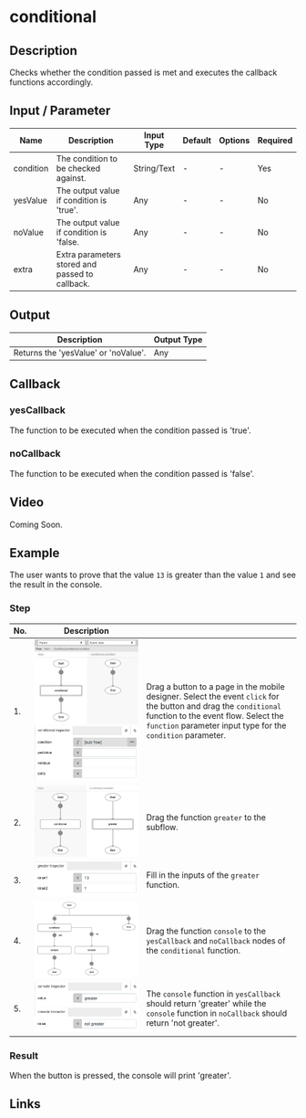 ﻿# conditional

## Description

Checks whether the condition passed is met and executes the callback functions accordingly.

## Input / Parameter

| Name | Description | Input Type | Default | Options | Required |
| ------ | ------ | ------ | ------ | ------ | ------ |
| condition | The condition to be checked against. | String/Text | - | - | Yes |
| yesValue | The output value if condition is 'true'. | Any | - | - | No |
| noValue | The output value if condition is 'false. | Any | - | - | No |
| extra | Extra parameters stored and passed to callback. | Any | - | - | No |

## Output

| Description | Output Type |
| ------ | ------ |
| Returns the 'yesValue' or 'noValue'. | Any |

## Callback

### yesCallback

The function to be executed when the condition passed is 'true'.

### noCallback

The function to be executed when the condition passed is 'false'.

## Video

Coming Soon.

<!-- Format: [![Video]({image-path})]({url-link}) -->

## Example

The user wants to prove that the value `13` is greater than the value `1` and see the result in the console.

### Step

| No. | Description |  |
| ------ | ------ | ------ |
| 1. | ![](./conditional-step-1.png) ![](./conditional-step-2.png) | Drag a button to a page in the mobile designer. Select the event `click` for the button and drag the `conditional` function to the event flow. Select the `function` parameter input type for the `condition` parameter. |
| 2. | ![](./conditional-step-3.png) | Drag the function `greater` to the subflow. |
| 3. | ![](./conditional-step-4.png) | Fill in the inputs of the `greater` function. |
| 4. | ![](./conditional-step-5.png) | Drag the function `console` to the `yesCallback` and `noCallback` nodes of the `conditional` function. |
| 5. | ![](./conditional-step-6.png) ![](./conditional-step-7.png) | The `console` function in `yesCallback` should return 'greater' while the `console` function in `noCallback` should return 'not greater'. |

### Result

When the button is pressed, the console will print 'greater'.

## Links